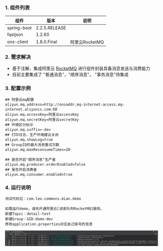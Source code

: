 ###  1. 组件列表
|  组件   | 版本  | 说明  |
|  ----  | ----  | ----  |
| spring-boot  | 2.2.5.RELEASE |   |
| fastjson  | 1.2.60 |   |
| ons-client  | 1.8.0.Final | 阿里云RocketMQ |


###  2. 需求解决
- 基于注解，集成阿里云 [RocketMQ](https://help.aliyun.com/product/29530.html?spm=a2c4g.11174283.6.540.6d6e57937NvtK2 ) 进行组件封装具备消息发送与消费能力
- 目前主要集成了 "普通消息"，"顺序消息"。 "事务消息"待集成


###  3. 配置示例
```
## 阿里云mq配置
aliyun.mq.address=http://onsaddr.mq-internet-access.mq-internet.aliyuncs.com:80
aliyun.mq.accessKey=阿里云accessKey
aliyun.mq.secretKey=阿里云secretKey
## 环境区分标示
aliyun.mq.suffix=-dev
## 打印日志，生产环境建议关闭
aliyun.mq.showLog=true
## GroupID的最大消息重试次数
aliyun.mq.maxReconsumeTimes=20

## 是否开启"顺序消息"生产者
aliyun.mq.producer.orderEnabled=false
## 是否开启消费者
aliyun.mq.consumer.enabled=true
```


###  4. 运行说明
```
测试代码见：com.leo.commons.mian.demo

如需运行demo，请先开通阿里云[消息队列RocketMQ]服务。
新建Topic：detail-test
新建Group：GID-demo-dev
修改application.properties对应自己账号的信息
```
![img.png](images/img.png)

